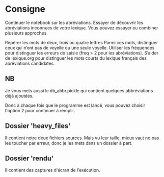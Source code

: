 # Consigne

Continuer le notebook sur les abréviations.
Essayer de découvrir les abréviations inconnues de votre lexique.
Vous pouvez essayer ou combiner plusieurs approches.

Repérer les mots de deux, trois ou quatre lettres
Parmi ces mots, distinguer ceux qui n’ont pas de voyelle ou une seule voyelle.
Utiliser les fréquences pour distinguer les erreurs de saisie (freq > 2 pour les abréviations).
S’aider de lexique.org pour distinguer les mots courts du lexique français des abréviations candidates.

## NB

Je vous mets aussi le db_abbr.pickle qui contient quelques abbréviations déjà ajoutées.

Donc à chaque fois que le programme est lancé, vous pouvez choisir l'option 2 pour continuer à remplir.

## Dossier 'heavy_files'

Il contient notre deux fichiers sources.
Mais vu leur taille, mieux vaut ne pas les toucher par erreur, donc je les mets dans un dossier à part.

## Dossier 'rendu'

Il contient des captures d'écran de l'exécution.
